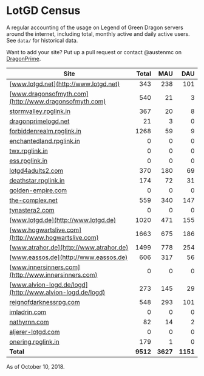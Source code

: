 # LotGD Census
A regular accounting of the usage on Legend of Green Dragon servers around the internet, including total, monthly active and daily active users. See `data/` for historical data.

Want to add your site? Put up a pull request or contact @austenmc on [DragonPrime](http://dragonprime.net).


Site | Total | MAU | DAU
--- | ---:| ---:| ---:
[www.lotgd.net](http://www.lotgd.net)|343|238|101
[www.dragonsofmyth.com](http://www.dragonsofmyth.com)|540|21|3
[stormvalley.rpglink.in](http://stormvalley.rpglink.in)|367|20|8
[dragonprimelogd.net](http://dragonprimelogd.net)|21|3|0
[forbiddenrealm.rpglink.in](http://forbiddenrealm.rpglink.in)|1268|59|9
[enchantedland.rpglink.in](http://enchantedland.rpglink.in)|0|0|0
[twx.rpglink.in](http://twx.rpglink.in)|0|0|0
[ess.rpglink.in](http://ess.rpglink.in)|0|0|0
[lotgd4adults2.com](http://lotgd4adults2.com)|370|180|69
[deathstar.rpglink.in](http://deathstar.rpglink.in)|174|72|31
[golden-empire.com](http://golden-empire.com)|0|0|0
[the-complex.net](http://the-complex.net)|559|340|147
[tynastera2.com](http://tynastera2.com)|0|0|0
[www.lotgd.de](http://www.lotgd.de)|1020|471|155
[www.hogwartslive.com](http://www.hogwartslive.com)|1663|675|186
[www.atrahor.de](http://www.atrahor.de)|1499|778|254
[www.eassos.de](http://www.eassos.de)|606|317|56
[www.innersinners.com](http://www.innersinners.com)|0|0|0
[www.alvion-logd.de/logd](http://www.alvion-logd.de/logd)|273|145|29
[reignofdarknessrpg.com](http://reignofdarknessrpg.com)|548|293|101
[imladrin.com](http://imladrin.com)|0|0|0
[nathyrnn.com](http://nathyrnn.com)|82|14|2
[aljerer-lotgd.com](http://aljerer-lotgd.com)|0|0|0
[onering.rpglink.in](http://onering.rpglink.in)|179|1|0
**Total**|**9512**|**3627**|**1151**

As of October 10, 2018.
